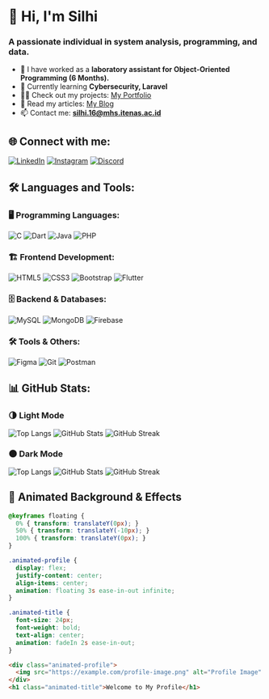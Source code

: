 # 👋 Hi, I'm Silhi

### A passionate individual in system analysis, programming, and data.

- 🔭 I have worked as a **laboratory assistant for Object-Oriented Programming (6 Months).**
- 🌱 Currently learning **Cybersecurity, Laravel**
- 👨‍💻 Check out my projects: [My Portfolio](https://linkbio.co/silhi)
- 📝 Read my articles: [My Blog](https://linkbio.co/silhi)
- 📫 Contact me: **silhi.16@mhs.itenas.ac.id**

## 🌐 Connect with me:
[![LinkedIn](https://img.shields.io/badge/LinkedIn-blue?logo=linkedin&logoColor=white)](https://linkedin.com/in/silhi)
[![Instagram](https://img.shields.io/badge/Instagram-%23E4405F.svg?logo=instagram&logoColor=white)](https://instagram.com/slhstavrs)
[![Discord](https://img.shields.io/badge/Discord-7289DA.svg?logo=discord&logoColor=white)](https://discord.gg/089604299007)

## 🛠 Languages and Tools:
### 🖥️ Programming Languages:
![C](https://img.shields.io/badge/C-00599C?style=flat&logo=c&logoColor=white) ![Dart](https://img.shields.io/badge/Dart-0175C2?style=flat&logo=dart&logoColor=white) ![Java](https://img.shields.io/badge/Java-ED8B00?style=flat&logo=openjdk&logoColor=white) ![PHP](https://img.shields.io/badge/PHP-777BB4?style=flat&logo=php&logoColor=white)

### 🏗️ Frontend Development:
![HTML5](https://img.shields.io/badge/HTML5-E34F26?style=flat&logo=html5&logoColor=white) ![CSS3](https://img.shields.io/badge/CSS3-1572B6?style=flat&logo=css3&logoColor=white) ![Bootstrap](https://img.shields.io/badge/Bootstrap-563D7C?style=flat&logo=bootstrap&logoColor=white) ![Flutter](https://img.shields.io/badge/Flutter-02569B?style=flat&logo=flutter&logoColor=white)

### 🗄️ Backend & Databases:
![MySQL](https://img.shields.io/badge/MySQL-4479A1?style=flat&logo=mysql&logoColor=white) ![MongoDB](https://img.shields.io/badge/MongoDB-4EA94B?style=flat&logo=mongodb&logoColor=white) ![Firebase](https://img.shields.io/badge/Firebase-FFCA28?style=flat&logo=firebase&logoColor=white)

### 🛠 Tools & Others:
![Figma](https://img.shields.io/badge/Figma-F24E1E?style=flat&logo=figma&logoColor=white) ![Git](https://img.shields.io/badge/Git-F05032?style=flat&logo=git&logoColor=white) ![Postman](https://img.shields.io/badge/Postman-FF6C37?style=flat&logo=postman&logoColor=white)

## 📊 GitHub Stats:
### 🌗 Light Mode
![Top Langs](https://github-readme-stats.vercel.app/api/top-langs/?username=silhi&layout=compact&theme=light)
![GitHub Stats](https://github-readme-stats.vercel.app/api?username=silhi&show_icons=true&theme=light)
![GitHub Streak](https://github-readme-streak-stats.herokuapp.com/?user=silhi&theme=light)

### 🌑 Dark Mode
![Top Langs](https://github-readme-stats.vercel.app/api/top-langs/?username=silhi&layout=compact&theme=dark)
![GitHub Stats](https://github-readme-stats.vercel.app/api?username=silhi&show_icons=true&theme=dark)
![GitHub Streak](https://github-readme-streak-stats.herokuapp.com/?user=silhi&theme=dark)

## 🎨 Animated Background & Effects
```css
@keyframes floating {
  0% { transform: translateY(0px); }
  50% { transform: translateY(-10px); }
  100% { transform: translateY(0px); }
}

.animated-profile {
  display: flex;
  justify-content: center;
  align-items: center;
  animation: floating 3s ease-in-out infinite;
}

.animated-title {
  font-size: 24px;
  font-weight: bold;
  text-align: center;
  animation: fadeIn 2s ease-in-out;
}
```

```html
<div class="animated-profile">
  <img src="https://example.com/profile-image.png" alt="Profile Image" width="200px">
</div>
<h1 class="animated-title">Welcome to My Profile</h1>
```
